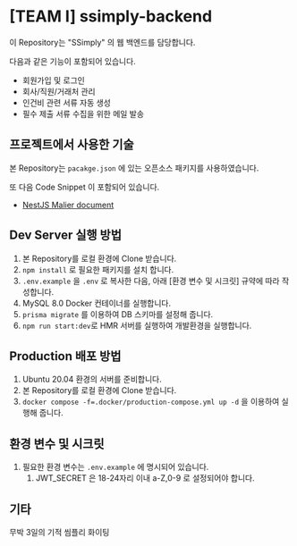 # [TEAM I] ssimply-backend
 
이 Repository는 "SSimply" 의 웹 백엔드를 담당합니다. 

다음과 같은 기능이 포함되어 있습니다. 

- 회원가입 및 로그인
- 회사/직원/거래처 관리
- 인건비 관련 서류 자동 생성
- 필수 제출 서류 수집을 위한 메일 발송

## 프로젝트에서 사용한 기술 

본 Repository는 `pacakge.json` 에 있는 오픈소스 패키지를 사용하였습니다.

또 다음 Code Snippet 이 포함되어 있습니다.

- [NestJS Malier document](https://nest-modules.github.io/mailer/docs/mailer.html)


## Dev Server 실행 방법

1. 본 Repository를 로컬 환경에 Clone 받습니다.
2. `npm install` 로 필요한 패키지를 설치 합니다.
3. `.env.example` 을 `.env` 로 복사한 다음, 아래 [환경 변수 및 시크릿] 규약에 따라 작성합니다.
4. MySQL 8.0 Docker 컨테이너를 실행합니다.
5. `prisma migrate` 를 이용하여 DB 스키마를 설정해 줍니다.
6. `npm run start:dev`로 HMR 서버를 실행하여 개발환경을 실행합니다.

## Production 배포 방법

1. Ubuntu 20.04 환경의 서버를 준비합니다.
2. 본 Repository를 로컬 환경에 Clone 받습니다.
3. `docker compose -f=.docker/production-compose.yml up -d` 을 이용하여 실행해 줍니다.


## 환경 변수 및 시크릿
1. 필요한 환경 변수는 `.env.example` 에 명시되어 있습니다.
    1. JWT_SECRET 은 18-24자리 이내 a-Z,0-9 로 설정되어야 합니다.


## 기타
무박 3일의 기적 씸플리 화이팅
